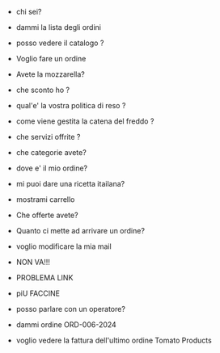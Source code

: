 - chi sei?
- dammi la lista degli ordini
- posso vedere il catalogo ?
- Voglio fare un ordine
- Avete la mozzarella?
- che sconto ho ?
- qual'e' la vostra politica di reso ?
- come viene gestita la catena del freddo ?
- che servizi offrite ?
- che categorie avete?
- dove e' il mio ordine?
- mi puoi dare una ricetta itailana?
- mostrami carrello
- Che offerte avete?
- Quanto ci mette ad arrivare un ordine?
- voglio modificare la mia mail




- NON VA!!!
 - PROBLEMA LINK
 - piU FACCINE
 - posso parlare con un operatore?
 - dammi ordine ORD-006-2024
 - voglio vedere la fattura dell'ultimo ordine
Tomato Products



